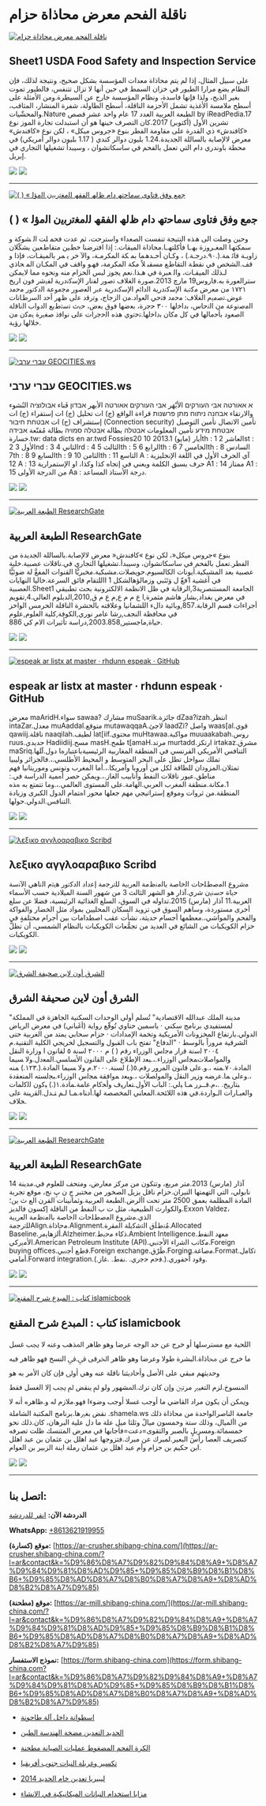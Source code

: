 # ناقلة الفحم معرض محاذاة حزام

<a href="https://swt.shibang-china.com/?l=ar&img&k=%D9%86%D8%A7%D9%82%D9%84%D8%A9+%D8%A7%D9%84%D9%81%D8%AD%D9%85+%D9%85%D8%B9%D8%B1%D8%B6+%D9%85%D8%AD%D8%A7%D8%B0%D8%A7%D8%A9+%D8%AD%D8%B2%D8%A7%D9%85" target="_blank">![ناقلة الفحم معرض محاذاة حزام](http://static.shibang-china.com/all-800x300/16.jpg)</a>

## Sheet1 USDA Food Safety and Inspection Service
على سبيل المثال، إذا لم يتم محاذاة معدات المؤسسة بشكل صحيح، ونتيجة لذلك، فإن النظام يضع مرارا الطيور في خزان السمط في حين أنها لا تزال تتنفس، فالطيور تموت بغير الذبح، ولذا فإنها فاسدة، ونظام المؤسسة خارج عن السيطرة.ومن الأمثلة على أسطح ملامسة الأغذية تشمل الأحزمة الناقلة، أسطح الطاولة، شفرة المنشار، المثاقب، والمحشّيات.Nature الطبعة العربية العدد 17 عام واحد عشر قصص by iReadPedia.17 تشرين الأول (أكتوبر) 2017.كان التصرف حينها هو أن استبدلت تجارة الموز نوع «كافندش» ذي القدرة على مقاومة الفطر بنوع «جروس ميكل» ، لكن نوع «كافندش» معرض لالإصابة بالساللة الجديدة.1.24 بليون دوالر كندي ( 1.17 بليون دوالر أمريكي) في محطة باوندري دام التي تعمل بالفحم في ساسكاتشوان ، وسيبدأ تشغيلها التجاري في إبريل.


<a href="https://whatsapp.shibangsoft.com/WhatsApp.php" target="_blank" title="WhatsApp">![](http://static.shibang-china.com/icon/whatsapp.png)</a> <a href="https://swt.shibang-china.com/?l=ar&icon&k=%D9%86%D8%A7%D9%82%D9%84%D8%A9+%D8%A7%D9%84%D9%81%D8%AD%D9%85+%D9%85%D8%B9%D8%B1%D8%B6+%D9%85%D8%AD%D8%A7%D8%B0%D8%A7%D8%A9+%D8%AD%D8%B2%D8%A7%D9%85" target="_blank">![](http://static.shibang-china.com/icon/chat-ar.png)</a>

---

<a href="https://swt.shibang-china.com/?l=ar&img&k=%D9%86%D8%A7%D9%82%D9%84%D8%A9+%D8%A7%D9%84%D9%81%D8%AD%D9%85+%D9%85%D8%B9%D8%B1%D8%B6+%D9%85%D8%AD%D8%A7%D8%B0%D8%A7%D8%A9+%D8%AD%D8%B2%D8%A7%D9%85" target="_blank">![( ) « ﺟﻣﻊ وﻓق ﻓﺗﺎوى ﺳﻣﺎﺣﺗﮫ دام ظﻟﮫ اﻟﻔﻘﮫ ﻟﻟﻣﻐﺗرﺑﯾن اﻟﻣؤﻟ](http://static.shibang-china.com/all-800x300/1284.jpg)</a>

## ( ) « ﺟﻣﻊ وﻓق ﻓﺗﺎوى ﺳﻣﺎﺣﺗﮫ دام ظﻟﮫ اﻟﻔﻘﮫ ﻟﻟﻣﻐﺗرﺑﯾن اﻟﻣؤﻟ
وﺣﯿﻦ وﺻﻠﺖ اﻟﯽ ھﺬه اﻟﻨﺘﯿﺠﺔ ﺗﻨﻔﺴﺖ اﻟﺼﻌﺪاء واﺳﺘﺮﺣﺖ، ﺛﻢ ﻋﺪت ﻓﺤﻤ ﻠﺖ اﻟ ﺸﻮﮐﺔ و ﺳﻤﮑﺘﮫﺎ اﻟﻤﻐـﺮوزة ﺑﮫـﺎ ﻓﺄﮐﻠﺘﮫـﺎ.ﻣﺤﺎذاة اﻟﻤﯿﻘﺎت.: إذا اﻓﺘﺮﺿﻨﺎ ﺧﻂﯿﻦ ﻣﺘﻘﺎطﻌﯿﻦ ﻳﺸﮑّﻼن زاوﻳـﺔ ﻗﺎﺋ ﻤﺔ.(.٩٠.درﺟـﺔ.) ، وﮐـﺎن أﺣـﺪھﻤﺎ ﺑﻤ ﮑﺔ اﻟﻤﮑﺮﻣـﺔ، واﻵ ﺧﺮ ﻳ ﻤﺮ ﺑﺎﻟﻤﯿﻘـﺎت، ﻓﺈذا و ﻗﻒ.اﻟﺸﺨﺺ ﻓﻲ ﻧﻘﻂﺔ اﻟﺘﻘﺎطﻊ ﻣﺴﻘﺒ ﻼً ﻣﮑﺔ اﻟﻤﮑﺮﻣﺔ، ﻓﮫﻮ واﻗﻒ ﻓﻲ اﻟﻤﮑـﺎن اﻟﻤ ﺤﺎذي ﻟـﺬﻟﻚ اﻟﻤﯿﻘـﺎت، واﻟ ﻌﺒﺮة ﻓﻲ ھـﺬا.ﻧﻌﻢ ﻳﺠﻮز ﻟﺒﺲ اﻟﺤﺰام ﻣﻨﻪ وﻧﺤﻮه ﻣﻤﺎ ﻻﻳﻤﮑﻦ ﺳﺘﺮاﻟﻌﻮرة ﺑﻪ.فاروس19 مارچ 2013.ﺻورة اﻟﻐﻼف ﺗﺻور ﻟﻔﻧﺎر اﻹﺳﮐﻧدرﯾﺔ ﻟﻔﯾﺷر ﻓون ارﯾﺦ ١٧٢١ ﻣن ﻣﻌرض ﻣﮐﺗﺑﺔ اﻹﺳﮐﻧدرﯾﺔ اﻟداﺋم اﻹﺳﮐﻧدرﯾﺔ ﻋﺑر اﻟﻌﺻور ﻣﺟﻣوﻋﺔ اﻟدﮐﺗور ﻣﺣﻣد ﻋوض.ﺗﺻﻣﯾم اﻟﻐﻼف: ﻣﺣﻣد ﻓﺗﺣﻲ اﻟﻌواد.ﻣن اﻟزﺟﺎج، وﺗرﻗد ﻋﻟﯽ ظﮭر أﺣد اﻟﺳرطﺎﻧﺎت اﻟﻣﺻﻧوﻋﺔ ﻣن اﻟﻧﺣﺎس، ﺑداﺧﻟﮭﺎ ٣٠٠ ﺣﺟرة، ﺑﻌﺿﮭﺎ ﻓوق ﺑﻌض، ﺣﯾث ﺗﺳﺗطﯾﻊ اﻟدواب اﻟﻧﺎﻗﻟﺔ اﻟﺻﻌود ﺑﺄﺣﻣﺎﻟﮭﺎ ﻓﻲ ﮐل ﻣﮐﺎن ﺑداﺧﻟﮭﺎ.ﺗﺣﺗوي ھذه اﻟﺣﺟرات ﻋﻟﯽ ﻧواﻓذ ﺻﻐﯾرة ﯾﻣﮐن ﻣن ﺧﻼﻟﮭﺎ رؤﯾﺔ.


<a href="https://whatsapp.shibangsoft.com/WhatsApp.php" target="_blank" title="WhatsApp">![](http://static.shibang-china.com/icon/whatsapp.png)</a> <a href="https://swt.shibang-china.com/?l=ar&icon&k=%D9%86%D8%A7%D9%82%D9%84%D8%A9+%D8%A7%D9%84%D9%81%D8%AD%D9%85+%D9%85%D8%B9%D8%B1%D8%B6+%D9%85%D8%AD%D8%A7%D8%B0%D8%A7%D8%A9+%D8%AD%D8%B2%D8%A7%D9%85" target="_blank">![](http://static.shibang-china.com/icon/chat-ar.png)</a>

---

<a href="https://swt.shibang-china.com/?l=ar&img&k=%D9%86%D8%A7%D9%82%D9%84%D8%A9+%D8%A7%D9%84%D9%81%D8%AD%D9%85+%D9%85%D8%B9%D8%B1%D8%B6+%D9%85%D8%AD%D8%A7%D8%B0%D8%A7%D8%A9+%D8%AD%D8%B2%D8%A7%D9%85" target="_blank">![עברי ערבי GEOCITIES.ws](http://static.shibang-china.com/all-800x300/888.jpg)</a>

## עברי ערבי GEOCITIES.ws
א אאורטה אבי העורקים الأبْهَر אבי העורקים אאורטה الأبهر אבדון فَناء אבולוציה النُشوء والارتقاء אבחנה ניתוח מתן פרשנות قراءة الواقع (ج) ات تحليل (ج) ات إستقراء (ج) ات إستشراف (ج) ات אבטחת חיבור (Connection security) تأمين الاتصال تأمين التوصيل אבטחת מידע تأمين المعلومات אבטלה بطالة אבטלה סמויה بطالة مُقنّعة אבידה خسارة.tw: data dicts en ar.twd Fossies20 أيار (مايو) 2013.1 10th : العاشر 2 1st : الأول 3 2nd : الثاني 4 3rd : الثالث 5 4th : الرابع 6 5th : الخامس 7 6th : السادس 8 7th : السابع 9 8th : الثامن 10 9th : التاسع 11 A : آي الحرف الأول في اللغة الإنجليزية 12 A : حرف يسبق الكلمة ويعني في إتجاه كذا وكذا، او الإستمرارية 13 A1 : ممتاز 14 A1 : من الدرجة الأولى 15 Aa : درجة الأستاذ المساعد.


<a href="https://whatsapp.shibangsoft.com/WhatsApp.php" target="_blank" title="WhatsApp">![](http://static.shibang-china.com/icon/whatsapp.png)</a> <a href="https://swt.shibang-china.com/?l=ar&icon&k=%D9%86%D8%A7%D9%82%D9%84%D8%A9+%D8%A7%D9%84%D9%81%D8%AD%D9%85+%D9%85%D8%B9%D8%B1%D8%B6+%D9%85%D8%AD%D8%A7%D8%B0%D8%A7%D8%A9+%D8%AD%D8%B2%D8%A7%D9%85" target="_blank">![](http://static.shibang-china.com/icon/chat-ar.png)</a>

---

<a href="https://swt.shibang-china.com/?l=ar&img&k=%D9%86%D8%A7%D9%82%D9%84%D8%A9+%D8%A7%D9%84%D9%81%D8%AD%D9%85+%D9%85%D8%B9%D8%B1%D8%B6+%D9%85%D8%AD%D8%A7%D8%B0%D8%A7%D8%A9+%D8%AD%D8%B2%D8%A7%D9%85" target="_blank">![ﺍﻟﻄﺒﻌﺔ ﺍﻟﻌﺮﺑﻴﺔ ResearchGate](http://static.shibang-china.com/all-800x300/184.jpg)</a>

## ﺍﻟﻄﺒﻌﺔ ﺍﻟﻌﺮﺑﻴﺔ ResearchGate
بنوع »جروس ميكل«، لكن نوع »كافندش« معرض لالإصابة.بالساللة الجديدة من الفطر.تعمل بالفحم في ساسكاتشوان، وسيبدأ.تشغيلها التجاري في.ﻧﺎﻗﻼﺕ ﻋﺼﺒﻴﺔ.ﺧﻠﻴﺔ ﻋﺼﺒﻴﺔ ﺑﻌﺪ ﺍﻟﻤﺸﺒﻜﻴﺔ.ﺃﻳﻮﻧﺎﺕ ﺍﻟﻜﺎﻟﺴﻴﻮﻡ.ﺣﻮﻳﺼﻼﺕ.ﻣﺸﺒﻜﻴﺔ.مخبريًّا القنوات المفعَّ لة ضوئيًّا في أغشية 1فعّ ل وَتَنَبي وزمالؤهالشكل 1 االلتقام فائق السرعة.خاليا النهايات العصبية.Sheet1 الجامعة المستنصرية3,الرقابة في ظل الانظمة الالكترونية بحث تطبيقي في معرض بغداد,بشار هاشم مثمرة,ا ع م م ع,م ع م ق,2010,الدبلوم العالي.4,تقويم أجراءات قسم الرقابة.857,وبائية دالء اللشمانيا وعلاقته بالحشرة الناقلة الحرمس الواخز في محافظة النجف,رشا عامر نوري,الكوفة,كلية العلوم,علوم حياة,ماجستير,2003.858,دراسة تأثيرات الام كي 886.


<a href="https://whatsapp.shibangsoft.com/WhatsApp.php" target="_blank" title="WhatsApp">![](http://static.shibang-china.com/icon/whatsapp.png)</a> <a href="https://swt.shibang-china.com/?l=ar&icon&k=%D9%86%D8%A7%D9%82%D9%84%D8%A9+%D8%A7%D9%84%D9%81%D8%AD%D9%85+%D9%85%D8%B9%D8%B1%D8%B6+%D9%85%D8%AD%D8%A7%D8%B0%D8%A7%D8%A9+%D8%AD%D8%B2%D8%A7%D9%85" target="_blank">![](http://static.shibang-china.com/icon/chat-ar.png)</a>

---

<a href="https://swt.shibang-china.com/?l=ar&img&k=%D9%86%D8%A7%D9%82%D9%84%D8%A9+%D8%A7%D9%84%D9%81%D8%AD%D9%85+%D9%85%D8%B9%D8%B1%D8%B6+%D9%85%D8%AD%D8%A7%D8%B0%D8%A7%D8%A9+%D8%AD%D8%B2%D8%A7%D9%85" target="_blank">![espeak ar listx at master · rhdunn espeak · GitHub](http://static.shibang-china.com/all-800x300/119.jpg)</a>

## espeak ar listx at master · rhdunn espeak · GitHub
معرض maAridH.سواء sawaa? مشارك muSaarik.جائزة dZaa?izah.انتظر intaZar.معدل muAaddal.متوقع mutawaqqaA.لاجئ laadZi? واصل waas[al.قوي qawiij.ناقلة naaqilah.لطيف lat[iif.محتوى muHtawaa.مواكبة muuaakabah.روس ruus.حديدي Hadiidiij.مسح masH.طمح t[amaH.مرتد murtadd.ارتكز irtakaz.مشرق maSriq.اﻟﺘﻨﺎﻓﺲ اﻷﻣﺮﻳﻜﻲ اﻟﻔﺮﻧﺴﻲ ﻓﻲ اﻟﻤﻨﻄﻘﺔ اﻟﻤﻐﺎرﺑﻴﺔ الرئيسيةﺑﺎﻋﺘﺒﺎرهﺎ دول.آﻠﻬﺎ ﺗﻤﻠﻚ ﺳﻮاﺣﻞ ﺗﻄﻞ ﻋﻠﻰ اﻟﺒﺤﺮ اﻟﻤﺘﻮﺳﻂ و اﻟﻤﺤﻴﻂ اﻷﻃﻠﺴﻲ.،.ﻓﺎﻟﺠﺰاﺋﺮ وﻟﻴﺒﻴﺎ ﺗﻤﺜﻼن.اﻟﻤﺰودان ﻟﻠﻄﺎﻗﺔ ﻟﻜﻞ ﻣﻦ أوروﺑﺎ وأﻣﺮﻳﻜﺎ.،.أﻣﺎ اﻟﻤﻐﺮب وﺗﻮﻧﺲ وﻣﻮرﻳﺘﺎﻧﻴﺎ ﻓﻬﻢ ﻣﻨﺎﻃﻖ.ﻋﺒﻮر ﻧﺎﻗﻼت اﻟﻨﻔﻂ وأﻧﺎﺑﻴﺐ اﻟﻐﺎز.،.وﻳﻤﻜﻦ ﺣﺼﺮ أهﻤﻴﺔ اﻟﺪراﺳﺔ ﻓﻲ.: 1.ﻣﻜﺎﻧﺔ.ﻣﻨﻄﻘﺔ اﻟﻤﻐﺮب اﻟﻌﺮﺑﻲ.اﻟﻬﺎﻣﺔ.ﻋﻠﻰ اﻟﻤﺴﺘﻮى اﻟﻌﺎﻟﻤﻲ.،.وﻣﺎ ﺗﺘﻤﺘﻊ ﺑﻪ هﺬﻩ اﻟﻤﻨﻄﻘﺔ.ﻣﻦ ﺛﺮوات وﻣﻮﻗﻊ إﺳﺘﺮاﺗﻴﺠﻲ ﻣﻬﻢ ﺟﻌﻠﻬﺎ ﻣﺤﻮر اهﺘﻤﺎم اﻟﺪول اﻟﻜﺒﺮى وزﻳﺎدة اﻟﺘﻨﺎﻓﺲ.اﻟﺪوﻟﻲ.ﺣﻮﻟﻬﺎ.


<a href="https://whatsapp.shibangsoft.com/WhatsApp.php" target="_blank" title="WhatsApp">![](http://static.shibang-china.com/icon/whatsapp.png)</a> <a href="https://swt.shibang-china.com/?l=ar&icon&k=%D9%86%D8%A7%D9%82%D9%84%D8%A9+%D8%A7%D9%84%D9%81%D8%AD%D9%85+%D9%85%D8%B9%D8%B1%D8%B6+%D9%85%D8%AD%D8%A7%D8%B0%D8%A7%D8%A9+%D8%AD%D8%B2%D8%A7%D9%85" target="_blank">![](http://static.shibang-china.com/icon/chat-ar.png)</a>

---

<a href="https://swt.shibang-china.com/?l=ar&img&k=%D9%86%D8%A7%D9%82%D9%84%D8%A9+%D8%A7%D9%84%D9%81%D8%AD%D9%85+%D9%85%D8%B9%D8%B1%D8%B6+%D9%85%D8%AD%D8%A7%D8%B0%D8%A7%D8%A9+%D8%AD%D8%B2%D8%A7%D9%85" target="_blank">![λεξικο αγγλοαραβικο Scribd](http://static.shibang-china.com/all-800x300/207.jpg)</a>

## λεξικο αγγλοαραβικο Scribd
ﻣﺷروع اﻟﻣﺻطﻠﺣﺎت اﻟﺧﺎﺻﺔ ﺑﺎﻟﻣﻧظﻣﺔ اﻟﻌرﺑﻳﺔ ﻟﻠﺗرﺟﻣﺔ إﻋداد اﻟدﻛﺗور ﻫﻳﺛم اﻟﻧﺎﻫﻲ اﻵﻧﺳﺔ ﺣﻳﺎة ﺣﺳﻧﻳن ﺷري.آذار هو الشهر الثالث 3 من شهور السنة الميلادية حسب الأسماء العربية.11 آذار (مارس) 2015.تداوله في السوق، السلع الغذائية الرئيسية، فضلا عن سلع أخرى مستوردة، وساهم السوق في تزويد السكان المحليين بمواد مثل الخضار والفواكة والفحم والمواشي،.معظمها أجسام حديثة، نشأت عقب اصطدامات بين أجرام مختلفةٍ في حزام الكويكبات من الشائع في العديد من تجمُّعات الكويكبات بالنظام الشمسي، أن تظلَّ الكويكبات.


<a href="https://whatsapp.shibangsoft.com/WhatsApp.php" target="_blank" title="WhatsApp">![](http://static.shibang-china.com/icon/whatsapp.png)</a> <a href="https://swt.shibang-china.com/?l=ar&icon&k=%D9%86%D8%A7%D9%82%D9%84%D8%A9+%D8%A7%D9%84%D9%81%D8%AD%D9%85+%D9%85%D8%B9%D8%B1%D8%B6+%D9%85%D8%AD%D8%A7%D8%B0%D8%A7%D8%A9+%D8%AD%D8%B2%D8%A7%D9%85" target="_blank">![](http://static.shibang-china.com/icon/chat-ar.png)</a>

---

<a href="https://swt.shibang-china.com/?l=ar&img&k=%D9%86%D8%A7%D9%82%D9%84%D8%A9+%D8%A7%D9%84%D9%81%D8%AD%D9%85+%D9%85%D8%B9%D8%B1%D8%B6+%D9%85%D8%AD%D8%A7%D8%B0%D8%A7%D8%A9+%D8%AD%D8%B2%D8%A7%D9%85" target="_blank">![الشرق أون لاين صحيفة الشرق](http://static.shibang-china.com/all-800x300/609.jpg)</a>

## الشرق أون لاين صحيفة الشرق
&quot;مدينة الملك عبدالله الاقتصادية&quot; تُسلم أولى الوحدات السكنية الجاهزة في المملكة لمستفيدي برنامج سكني &middot; ياسمين حناوي تُوقّع رواية (أغَباني) في معرض الرياض الدولي.بارتفاع المخزونات الأمريكية وتخمة الإمدادات &middot; حزام سحابي يمتد من الغربية حتى الشرقية مروراً بالوسط &middot; &quot;الدفاع&quot; تفتح باب القبول والتسجيل لخريجي الكلية التقنية.م ٢٠٠٤ ﻟﺳﻧﺔ ﻗرار ﻣﺟﻟس اﻟوزراء رﻗم ( ) م ٢٠٠٠ ﻟﺳﻧﺔ ٥ ﻟﻘﺎﻧون ا وزارة النقل والمواصلاتﻤﺠﻟس اﻟوزراء.،.ﺒﻌد اﻹطﻼع ﻋﻟﯽ اﻟﻘﺎﻨون اﻷﺴﺎﺴﻲ.اﻟﻤﻌدل.وﻻ ﺴﻴﻤﺎ اﻟﻤﺎدة.٧٠.ﻤﻨﻪ ،.و.ﻋﻟﯽ ﻗﺎﻨون اﻟﻤرور رﻗم.٥(.) ﻟﺴﻨﺔ.٢٠٠٠.م وﻻ ﺴﻴﻤﺎ اﻟﻤﺎدة.(.١٢٣.) ﻤﻨﻪ ،.وﻋﻟﯽ ﻤﺎ.ﻋرﻀﻪ وزﻴر اﻟﻨﻘل واﻟﻤواﺼﻼت ،.وﺒﻌد ﻤواﻓﻘﺔ ﻤﺠﻟس اﻟوزراء.ﺒﺠﻟﺴﺘﻪ اﻟﻤﻨﻌﻘدة ﺒﺘﺎرﻴﺦ. .،م.ﻗــرر ﻤـﺎ ﻴﻟﻲ.: اﻟﺒﺎب اﻷول.ﺘﻌﺎرﻴف وأﺤﮐﺎم ﻋﺎﻤﺔ.ﻤﺎدة.١(.) ﻴﮐون ﻟﻟﮐﻟﻤﺎت واﻟﻌﺒـﺎرات اﻟـواردة.ﻓﻲ ﻫذه اﻟﻼﺌﺤﺔ.اﻟﻤﻌﺎﻨﻲ اﻟﻤﺨﺼﺼﺔ ﻟﻬﺎ.أدﻨﺎه.ﻤـﺎ ﻟـم ﺘـدل.اﻟﻘرﻴﻨﺔ ﻋﻟﯽ ﺨﻼف.


<a href="https://whatsapp.shibangsoft.com/WhatsApp.php" target="_blank" title="WhatsApp">![](http://static.shibang-china.com/icon/whatsapp.png)</a> <a href="https://swt.shibang-china.com/?l=ar&icon&k=%D9%86%D8%A7%D9%82%D9%84%D8%A9+%D8%A7%D9%84%D9%81%D8%AD%D9%85+%D9%85%D8%B9%D8%B1%D8%B6+%D9%85%D8%AD%D8%A7%D8%B0%D8%A7%D8%A9+%D8%AD%D8%B2%D8%A7%D9%85" target="_blank">![](http://static.shibang-china.com/icon/chat-ar.png)</a>

---

<a href="https://swt.shibang-china.com/?l=ar&img&k=%D9%86%D8%A7%D9%82%D9%84%D8%A9+%D8%A7%D9%84%D9%81%D8%AD%D9%85+%D9%85%D8%B9%D8%B1%D8%B6+%D9%85%D8%AD%D8%A7%D8%B0%D8%A7%D8%A9+%D8%AD%D8%B2%D8%A7%D9%85" target="_blank">![ﺍﻟﻄﺒﻌﺔ ﺍﻟﻌﺮﺑﻴﺔ ResearchGate](http://static.shibang-china.com/all-800x300/1262.jpg)</a>

## ﺍﻟﻄﺒﻌﺔ ﺍﻟﻌﺮﺑﻴﺔ ResearchGate
14 آذار (مارس) 2013.متر مربع، وتتكون من مركز معارض، ومتحف للعلوم في.مدينة نابولي، التي التهمتها النيران.حزام ناقل يزيل الصخور من مختبر جِ ن پِ نج، موقع تجربة المادة المظلمة بعمق 2500 متر تحت األرض.الطبعة العربية.وثمانينات القرن الع ث ين؛ والكوارث الطبيعية، مثل ت ب النفط من الناقلة إكسون فالديز.Exxon Valdez، الذي.ﻣﺷروع اﻟﻣﺻطﻠﺣﺎت اﻟﺧﺎﺻﺔ ﺑﺎﻟﻣﻧظﻣﺔ اﻟﻌرﺑﻳﺔ ﻟﻠﺗرﺟﻣﺔAlign.ﻣﺣﺎذاة.Alignment.ﻣُﻧطﻠَق اﻟﺗﺷﻛﻳﻠﺔ اﻟﻣﻘرة.Allocated Baseline.أﻟزﻫﺎﻳﻣر.Alzheimer.ذﻛﺎء ﻣﺣﻳط.Ambient Intelligence.ﻣﻌﻬد اﻟﻧﻔط اﻷﻣﻳرﻛﻲ.American Petroleum Institute (API).ﻣﻛﺎﺗب اﻟﺷراء اﻷﺟﻧﺑﻲ.Foreign buying offices.ﻗطﻊ أﺟﻧﺑﻲ.Foreign exchange.طَرْق.Forging.ﻣﺻﺎﻏﺔ.Format.ﺗﻛﺎﻣﻝ أﻣﺎﻣﻲ.Forward integration.وﻗود أُﺣﻔوري.(.ﻓﺣم ﺣﺟري. .ﻧﻔط. .ﻏﺎز.).


<a href="https://whatsapp.shibangsoft.com/WhatsApp.php" target="_blank" title="WhatsApp">![](http://static.shibang-china.com/icon/whatsapp.png)</a> <a href="https://swt.shibang-china.com/?l=ar&icon&k=%D9%86%D8%A7%D9%82%D9%84%D8%A9+%D8%A7%D9%84%D9%81%D8%AD%D9%85+%D9%85%D8%B9%D8%B1%D8%B6+%D9%85%D8%AD%D8%A7%D8%B0%D8%A7%D8%A9+%D8%AD%D8%B2%D8%A7%D9%85" target="_blank">![](http://static.shibang-china.com/icon/chat-ar.png)</a>

---

<a href="https://swt.shibang-china.com/?l=ar&img&k=%D9%86%D8%A7%D9%82%D9%84%D8%A9+%D8%A7%D9%84%D9%81%D8%AD%D9%85+%D9%85%D8%B9%D8%B1%D8%B6+%D9%85%D8%AD%D8%A7%D8%B0%D8%A7%D8%A9+%D8%AD%D8%B2%D8%A7%D9%85" target="_blank">![كتاب : المبدع شرح المقنع islamicbook](http://static.shibang-china.com/all-800x300/155.jpg)</a>

## كتاب : المبدع شرح المقنع islamicbook
ﺍﻟﻠﺤﻴﺔ ﻣﻊ ﻣﺴﺘﺮﺳﻠﻬﺎ ﺃﻭ ﺧﺮﺝ ﻋﻦ ﺣﺪ ﺍﻟﻮﺟﻪ ﻋﺮﺿﺎ ﻭﻫﻮ ﻇﺎﻫﺮ ﺍﳌﺬﻫﺐ ﻭﻋﻨﻪ ﻻ ﳚﺐ ﻏﺴﻞ ﻣﺎ ﺧﺮﺝ ﻋﻦ ﳏﺎﺫﺍﺓ.ﺍﻟﺒﺸﺮﺓ ﻃﻮﻻ ﻭﻋﺮﺿﺎ ﻭﻫﻮ ﻇﺎﻫﺮ ﺍﳋﺮﻗﻰ ﰲ.ﰲ ﺍﻟﻨﺴﺦ ﻓﻬﻮ ﻇﺎﻫﺮ ﻓﻴﻪ ﻭﺣﺪﻳﺜﻬﻢ ﻣﺒﻘﻲ ﻋﻠﻰ ﺍﻷﺻﻞ ﻭﺃﺣﺎﺩﻳﺜﻨﺎ ﻧﺎﻗﻠﺔ ﻋﻨﻪ ﻭﻫﻲ ﺃﻭﱃ ﻓﺈﻥ ﻛﺎﻥ ﺍﻷﻣﺮ ﺑﻪ ﻫﻮ ﺍﳌﻨﺴﻮﺥ.ﻟﺰﻡ ﺍﻟﺘﻐﻴﲑ ﻣﺮﺗﲔ ﻭﺇﻥ ﻛﺎﻥ ﺗﺮﻙ.ﺍﳌﺸﻬﻮﺭ ﻭﻟﻮ ﱂ ﻳﻨﻘﺾ ﱂ ﳚﺐ ﺇﻻ ﺍﻟﻐﺴﻞ ﻓﻘﻂ ﻭﳝﻜﻦ ﺃﻥ ﻳﻜﻮﻥ ﻣﺮﺍﺩ ﺍﻟﻘﺎﺿﻲ ﻣﺎ ﺃﻭﺟﺐ ﻏﺴﻼ ﺃﻭﺟﺐ ﻭﺿﻮﺀﺍ ﻓﻬﻮ.ﻣﻼﺯﻡ ﻟﻪ ﻭ.ﻇﺎﻫﺮﻩ ﺃﻧﻪ ﻻ ﻧﻘﺾ ﺑﻐﲑﻫﺎ.برنامج المكتبة الشاملة .shamela.ws جامعة الناصرالواحدة من محاذاة ذلك من األميال، وذلك ستة وخمسون ميالً وثلثا ميل علة ما دل علية البرهان، كان.ذلك نحو خمسمائة.ومسربلٍ بالصبر والتقوى=دعت=فأجابها في معرض المتنسك ظلت تصرفه كتصريف العصا رأسَ البعير.لمبرك عن مبرك.فتزوجها عبد اهلل بن عثمان بن عبد اهلل ابن حكيم بن حزام وأم عبد اهلل بن عثمان رملة ابنة الزبير بن العوام.


<a href="https://whatsapp.shibangsoft.com/WhatsApp.php" target="_blank" title="WhatsApp">![](http://static.shibang-china.com/icon/whatsapp.png)</a> <a href="https://swt.shibang-china.com/?l=ar&icon&k=%D9%86%D8%A7%D9%82%D9%84%D8%A9+%D8%A7%D9%84%D9%81%D8%AD%D9%85+%D9%85%D8%B9%D8%B1%D8%B6+%D9%85%D8%AD%D8%A7%D8%B0%D8%A7%D8%A9+%D8%AD%D8%B2%D8%A7%D9%85" target="_blank">![](http://static.shibang-china.com/icon/chat-ar.png)</a>

---
## اتصل بنا:

**الدردشة الآن:** [انقر للدردشة](https://swt.shibang-china.com?l=ar&contact&k=%D9%86%D8%A7%D9%82%D9%84%D8%A9+%D8%A7%D9%84%D9%81%D8%AD%D9%85+%D9%85%D8%B9%D8%B1%D8%B6+%D9%85%D8%AD%D8%A7%D8%B0%D8%A7%D8%A9+%D8%AD%D8%B2%D8%A7%D9%85)

**WhatsApp:**  [+8613621919955](https://whatsapp.shibangsoft.com/WhatsApp.php)

**موقع (كسارة):** [https://ar-crusher.shibang-china.com/](https://ar-crusher.shibang-china.com/?l=ar&contact&k=%D9%86%D8%A7%D9%82%D9%84%D8%A9+%D8%A7%D9%84%D9%81%D8%AD%D9%85+%D9%85%D8%B9%D8%B1%D8%B6+%D9%85%D8%AD%D8%A7%D8%B0%D8%A7%D8%A9+%D8%AD%D8%B2%D8%A7%D9%85)

**موقع (مطحنة):** [https://ar-mill.shibang-china.com/](https://ar-mill.shibang-china.com/?l=ar&contact&k=%D9%86%D8%A7%D9%82%D9%84%D8%A9+%D8%A7%D9%84%D9%81%D8%AD%D9%85+%D9%85%D8%B9%D8%B1%D8%B6+%D9%85%D8%AD%D8%A7%D8%B0%D8%A7%D8%A9+%D8%AD%D8%B2%D8%A7%D9%85)

**نموذج الاستفسار:** [https://form.shibang-china.com](https://form.shibang-china.com?l=ar&contact&k=%D9%86%D8%A7%D9%82%D9%84%D8%A9+%D8%A7%D9%84%D9%81%D8%AD%D9%85+%D9%85%D8%B9%D8%B1%D8%B6+%D9%85%D8%AD%D8%A7%D8%B0%D8%A7%D8%A9+%D8%AD%D8%B2%D8%A7%D9%85)

* [اسطوانة داخل آلة طاحونة](../30/%D8%A7%D8%B3%D8%B7%D9%88%D8%A7%D9%86%D8%A9%20%D8%AF%D8%A7%D8%AE%D9%84%20%D8%A2%D9%84%D8%A9%20%D8%B7%D8%A7%D8%AD%D9%88%D9%86%D8%A9.md)

* [الحديد التعدين مضخة الهندسة الطين](../26/%D8%A7%D9%84%D8%AD%D8%AF%D9%8A%D8%AF%20%D8%A7%D9%84%D8%AA%D8%B9%D8%AF%D9%8A%D9%86%20%D9%85%D8%B6%D8%AE%D8%A9%20%D8%A7%D9%84%D9%87%D9%86%D8%AF%D8%B3%D8%A9%20%D8%A7%D9%84%D8%B7%D9%8A%D9%86.md)

* [الكرة الفحم المضغوط عمليات الصيانة مطحنة](../28/%D8%A7%D9%84%D9%83%D8%B1%D8%A9%20%D8%A7%D9%84%D9%81%D8%AD%D9%85%20%D8%A7%D9%84%D9%85%D8%B6%D8%BA%D9%88%D8%B7%20%D8%B9%D9%85%D9%84%D9%8A%D8%A7%D8%AA%20%D8%A7%D9%84%D8%B5%D9%8A%D8%A7%D9%86%D8%A9%20%D9%85%D8%B7%D8%AD%D9%86%D8%A9.md)

* [تكسير وغربلة النبات جنوب أفريقيا](../26/%D8%AA%D9%83%D8%B3%D9%8A%D8%B1%20%D9%88%D8%BA%D8%B1%D8%A8%D9%84%D8%A9%20%D8%A7%D9%84%D9%86%D8%A8%D8%A7%D8%AA%20%D8%AC%D9%86%D9%88%D8%A8%20%D8%A3%D9%81%D8%B1%D9%8A%D9%82%D9%8A%D8%A7.md)

* [ليبيريا تعدين خام الحديد 2014](../27/%D9%84%D9%8A%D8%A8%D9%8A%D8%B1%D9%8A%D8%A7%20%D8%AA%D8%B9%D8%AF%D9%8A%D9%86%20%D8%AE%D8%A7%D9%85%20%D8%A7%D9%84%D8%AD%D8%AF%D9%8A%D8%AF%202014.md)

* [مزايا استخدام النباتات الميكانيكية في الانشاء](../30/%D9%85%D8%B2%D8%A7%D9%8A%D8%A7%20%D8%A7%D8%B3%D8%AA%D8%AE%D8%AF%D8%A7%D9%85%20%D8%A7%D9%84%D9%86%D8%A8%D8%A7%D8%AA%D8%A7%D8%AA%20%D8%A7%D9%84%D9%85%D9%8A%D9%83%D8%A7%D9%86%D9%8A%D9%83%D9%8A%D8%A9%20%D9%81%D9%8A%20%D8%A7%D9%84%D8%A7%D9%86%D8%B4%D8%A7%D8%A1.md)